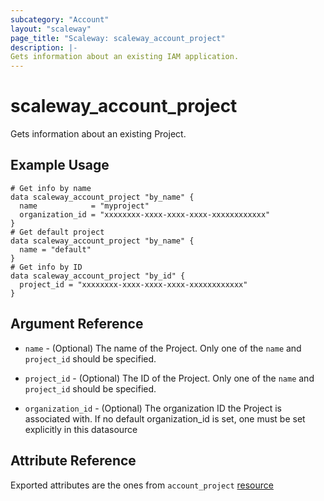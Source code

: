 ```yaml
---
subcategory: "Account"
layout: "scaleway"
page_title: "Scaleway: scaleway_account_project"
description: |-
Gets information about an existing IAM application.
---
```


# scaleway_account_project

Gets information about an existing Project.

## Example Usage

```hcl
# Get info by name
data scaleway_account_project "by_name" {
  name            = "myproject"
  organization_id = "xxxxxxxx-xxxx-xxxx-xxxx-xxxxxxxxxxxx"
}
# Get default project
data scaleway_account_project "by_name" {
  name = "default"
}
# Get info by ID
data scaleway_account_project "by_id" {
  project_id = "xxxxxxxx-xxxx-xxxx-xxxx-xxxxxxxxxxxx"
}
```

## Argument Reference

- `name` - (Optional) The name of the Project.
  Only one of the `name` and `project_id` should be specified.

- `project_id` - (Optional) The ID of the Project.
  Only one of the `name` and `project_id` should be specified.

- `organization_id` - (Optional) The organization ID the Project is associated with.
  If no default organization_id is set, one must be set explicitly in this datasource

## Attribute Reference

Exported attributes are the ones from `account_project` [resource](../resources/account_project.md)
